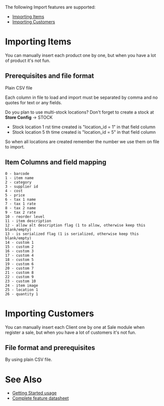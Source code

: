 The following Import features are supported:

* [Importing Items](#importing-items)
* [Importing Customers](#importing-customers)

# Importing Items

You can manually insert each product one by one, but when you have a lot of product it's not fun.

## Prerequisites and file format

Plain CSV file

Each column in file to load and import must be separated by comma and no quotes for text or any fields.

Do you plan to use multi-stock locations? Don't forget to create a stock at **Store Config** -> STOCK
* Stock location 1 rst time created is "location_id = 1" in that field column
* Stock location 5 th time created is "location_id = 5" in that field column

So when all locations are created remember the number we use them on file to import.

## Item Columns and field mapping

```
0 - barcode
1 - item name
2 - category
3 - supplier id
4 - cost
5 - price
6 - tax 1 name
7 - tax 1 rate
8 - tax 2 name
9 - tax 2 rate
10 - reorder level
11 - item description
12 - allow alt description flag (1 to allow, otherwise keep this blank/empty)
13 - is serialized flag (1 is serialized, otherwise keep this blank/empty)
14 - custom 1
15 - custom 2
16 - custom 3
17 - custom 4
18 - custom 5
19 - custom 6
20 - custom 7
21 - custom 8
22 - custom 9
23 - custom 10
24 - item image
25 - location 1
26 - quantity 1
```

# Importing Customers

You can manually insert each Client one by one at Sale module when register a sale, but when you have a lot of customers it's not fun.

## File format and prerequisites

By using plain CSV file.

# See Also

* [Getting Started usage](Getting-Started-usage)
* [Complete feature datasheet](complete-feature-datasheet#complete-list-of-features)